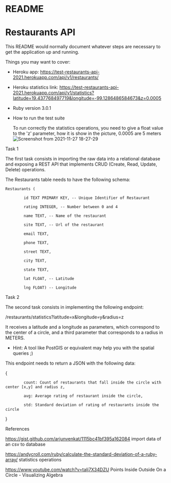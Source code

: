 # README
# Restaurants API
This README would normally document whatever steps are necessary to get the
application up and running.

Things you may want to cover:

* Heroku app: https://test-restaurants-api-2021.herokuapp.com/api/v1/restaurants/

* Heroku statistics link: https://test-restaurants-api-2021.herokuapp.com/api/v1/statistics?latitude=19.437768497719&longitude=-99.1286486584673&z=0.0005

* Ruby version 3.0.1

* How to run the test suite
  
  To run correctly the statistics operations, you need to give a float value to the 'z' parameter, how it is show in the picture, 0.0005 are 5 meters
![Screenshot from 2021-11-27 18-27-29](https://user-images.githubusercontent.com/57637591/143724408-d74d31a7-cf5e-4412-a149-77149029b971.png)



Task 1

The first task consists in importing the raw data into a relational database and exposing a REST API that implements CRUD (Create, Read, Update, Delete) operations.

The Restaurants table needs to have the following schema:

    Restaurants (

            id TEXT PRIMARY KEY, -- Unique Identifier of Restaurant

            rating INTEGER, -- Number between 0 and 4

            name TEXT, -- Name of the restaurant

            site TEXT, -- Url of the restaurant

            email TEXT,

            phone TEXT,

            street TEXT,

            city TEXT,

            state TEXT,

            lat FLOAT, -- Latitude

            lng FLOAT) -- Longitude
            
Task 2

The second task consists in implementing the following endpoint:

/restaurants/statistics?latitude=x&longitude=y&radius=z

It receives a latitude and a longitude as parameters, which correspond to the center of a circle, and a third parameter that corresponds to a radius in METERS.

* Hint: A tool like PostGIS or equivalent may help you with the spatial queries ;)

 

This endpoint needs to return a JSON with the following data:

{

        	count: Count of restaurants that fall inside the circle with center [x,y] and radius z,

        	avg: Average rating of restaurant inside the circle,

        	std: Standard deviation of rating of restaurants inside the circle

}

References

https://gist.github.com/arjunvenkat/1115bc41bf395a162084 import data of an csv to database

https://andycroll.com/ruby/calculate-the-standard-deviation-of-a-ruby-array/ statistics operations

https://www.youtube.com/watch?v=taIj7X34DZU Points Inside Outside On a Circle - Visualizing Algebra
